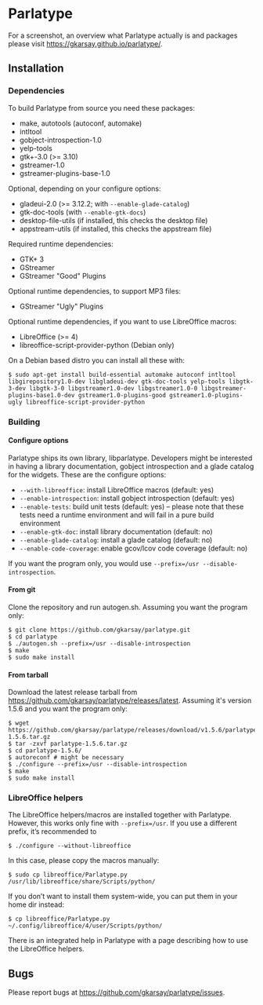 # Parlatype

For a screenshot, an overview what Parlatype actually is and packages please visit https://gkarsay.github.io/parlatype/.

## Installation

### Dependencies

To build Parlatype from source you need these packages:
* make, autotools (autoconf, automake)
* intltool
* gobject-introspection-1.0
* yelp-tools
* gtk+-3.0 (>= 3.10)
* gstreamer-1.0
* gstreamer-plugins-base-1.0

Optional, depending on your configure options:
* gladeui-2.0 (>= 3.12.2; with `--enable-glade-catalog`)
* gtk-doc-tools (with `--enable-gtk-docs`)
* desktop-file-utils (if installed, this checks the desktop file)
* appstream-utils (if installed, this checks the appstream file)

Required runtime dependencies:
* GTK+ 3
* GStreamer
* GStreamer "Good" Plugins

Optional runtime dependencies, to support MP3 files:
* GStreamer "Ugly" Plugins

Optional runtime dependencies, if you want to use LibreOffice macros:
* LibreOffice (>= 4)
* libreoffice-script-provider-python (Debian only)

On a Debian based distro you can install all these with:

```
$ sudo apt-get install build-essential automake autoconf intltool libgirepository1.0-dev libgladeui-dev gtk-doc-tools yelp-tools libgtk-3-dev libgtk-3-0 libgstreamer1.0-dev libgstreamer1.0-0 libgstreamer-plugins-base1.0-dev gstreamer1.0-plugins-good gstreamer1.0-plugins-ugly libreoffice-script-provider-python
```


### Building 

#### Configure options

Parlatype ships its own library, libparlatype. Developers might be interested in having a library documentation, gobject introspection and a glade catalog for the widgets. These are the configure options:

* `--with-libreoffice`: install LibreOffice macros (default: yes)
* `--enable-introspection`: install gobject introspection (default: yes)
* `--enable-tests`: build unit tests (default: yes) – please note that these tests need a runtime environment and will fail in a pure build environment
* `--enable-gtk-doc`: install library documentation (default: no)
* `--enable-glade-catalog`: install a glade catalog (default: no)
* `--enable-code-coverage`: enable gcov/lcov code coverage (default: no)

If you want the program only, you would use `--prefix=/usr --disable-introspection`.

#### From git
Clone the repository and run autogen.sh. Assuming you want the program only:
```
$ git clone https://github.com/gkarsay/parlatype.git
$ cd parlatype
$ ./autogen.sh --prefix=/usr --disable-introspection
$ make
$ sudo make install
```

#### From tarball
Download the latest release tarball from https://github.com/gkarsay/parlatype/releases/latest. Assuming it's version 1.5.6 and you want the program only:
```
$ wget https://github.com/gkarsay/parlatype/releases/download/v1.5.6/parlatype-1.5.6.tar.gz
$ tar -zxvf parlatype-1.5.6.tar.gz
$ cd parlatype-1.5.6/
$ autoreconf # might be necessary
$ ./configure --prefix=/usr --disable-introspection
$ make
$ sudo make install
```

### LibreOffice helpers
The LibreOffice helpers/macros are installed together with Parlatype. However, this works only fine with `--prefix=/usr`. If you use a different prefix, it’s recommended to
```
$ ./configure --without-libreoffice
```
In this case, please copy the macros manually:
```
$ sudo cp libreoffice/Parlatype.py /usr/lib/libreoffice/share/Scripts/python/
```
If you don’t want to install them system-wide, you can put them in your home dir instead:
```
$ cp libreoffice/Parlatype.py ~/.config/libreoffice/4/user/Scripts/python/
```
There is an integrated help in Parlatype with a page describing how to use the LibreOffice helpers.

## Bugs
Please report bugs at https://github.com/gkarsay/parlatype/issues.


